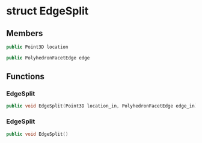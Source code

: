 # struct EdgeSplit


## Members

```cpp
public Point3D location
```

```cpp
public PolyhedronFacetEdge edge
```



## Functions

### EdgeSplit

```cpp
public void EdgeSplit(Point3D location_in, PolyhedronFacetEdge edge_in)
```


### EdgeSplit

```cpp
public void EdgeSplit()
```




